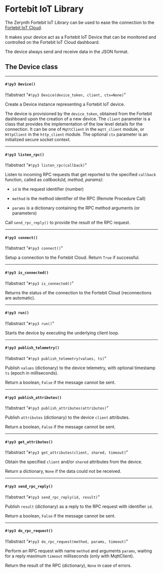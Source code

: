 # Fortebit IoT Library

The Zerynth Fortebit IoT Library can be used to ease the connection to the [Fortebit IoT Cloud](https://fortebit.tech/cloud/).

It makes your device act as a Fortebit IoT Device that can be monitored and controlled on the Fortebit IoT Cloud dashboard.

The device always send and receive data in the JSON format.

## The Device class


---
#### `#!py3 Device()`

!!!abstract "`#!py3 Device(device_token, client, ctx=None)`"

Create a Device instance representing a Fortebit IoT device.

The device is provisioned by the `device_token`, obtained from the Fortebit dashboard upon the creation of a new device.
The `client` parameter is a class that provides the implementation of the low level details for the connection.
It can be one of `MqttClient` in the `mqtt_client` module, or `HttpClient` in the `http_client` module.
The optional `ctx` parameter is an initialized secure socket context.


---
#### `#!py3 listen_rpc()`

!!!abstract "`#!py3 listen_rpc(callback)`"

Listen to incoming RPC requests that get reported to the specified `callback` function,
called as *callback(id, method, params)*:


* `id` is the request identifier (number)


* `method` is the method identifier of the RPC (Remote Procedure Call)


* `params` is a dictionary containing the RPC method arguments (or parameters)

Call `send_rpc_reply()` to provide the result of the RPC request.


---
#### `#!py3 connect()`

!!!abstract "`#!py3 connect()`"

Setup a connection to the Fortebit Cloud. Return ```True``` if successful.


---
#### `#!py3 is_connected()`

!!!abstract "`#!py3 is_connected()`"

Returns the status of the connection to the Fortebit Cloud (reconnections are automatic).


---
#### `#!py3 run()`

!!!abstract "`#!py3 run()`"

Starts the device by executing the underlying client loop.


---
#### `#!py3 publish_telemetry()`

!!!abstract "`#!py3 publish_telemetry(values, ts)`"

Publish `values` (dictionary) to the device telemetry, with optional timestamp `ts` (epoch in milliseconds).

Return a boolean, ```False``` if the message cannot be sent.


---
#### `#!py3 publish_attributes()`

!!!abstract "`#!py3 publish_attributes(attributes)`"

Publish `attributes` (dictionary) to the device ```client``` attributes.

Return a boolean, ```False``` if the message cannot be sent.


---
#### `#!py3 get_attributes()`

!!!abstract "`#!py3 get_attributes(client, shared, timeout)`"

Obtain the specified `client` and/or `shared` attributes from the device.

Return a dictionary, ```None``` if the data could not be received.


---
#### `#!py3 send_rpc_reply()`

!!!abstract "`#!py3 send_rpc_reply(id, result)`"

Publish `result` (dictionary) as a reply to the RPC request with identifier `id`.

Return a boolean, ```False``` if the message cannot be sent.


---
#### `#!py3 do_rpc_request()`

!!!abstract "`#!py3 do_rpc_request(method, params, timeout)`"

Perform an RPC request with name `method` and arguments `params`, waiting for
a reply maximum `timeout` milliseconds (only with MqttClient).

Return the result of the RPC (dictionary), ```None``` in case of errors.
